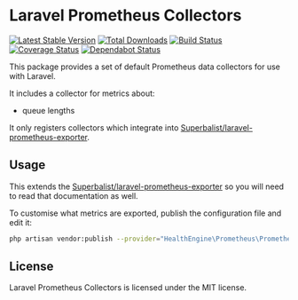 # Laravel Prometheus Collectors

[![Latest Stable Version](https://poser.pugx.org/healthengine/laravel-prometheus-collectors/version)](https://packagist.org/packages/healthengine/laravel-prometheus-collectors)
[![Total Downloads](https://poser.pugx.org/healthengine/laravel-prometheus-collectors/downloads)](https://packagist.org/packages/healthengine/laravel-prometheus-collectors)
[![Build Status](https://travis-ci.com/HealthEngineAU/laravel-prometheus-collectors.svg?branch=master)](https://travis-ci.com/HealthEngineAU/laravel-prometheus-collectors)
[![Coverage Status](https://coveralls.io/repos/github/HealthEngineAU/laravel-prometheus-collectors/badge.svg?branch=master)](https://coveralls.io/github/HealthEngineAU/laravel-prometheus-collectors?branch=master)
[![Dependabot Status](https://api.dependabot.com/badges/status?host=github&repo=HealthEngineAU/laravel-prometheus-collectors)](https://dependabot.com)

This package provides a set of default Prometheus data collectors for use with Laravel.

It includes a collector for metrics about:

- queue lengths

It only registers collectors which integrate into
[Superbalist/laravel-prometheus-exporter](https://github.com/Superbalist/laravel-prometheus-exporter).

## Usage

This extends the [Superbalist/laravel-prometheus-exporter](https://github.com/Superbalist/laravel-prometheus-exporter)
so you will need to read that documentation as well.

To customise what metrics are exported, publish the configuration file and edit it:

```bash
php artisan vendor:publish --provider="HealthEngine\Prometheus\PrometheusServiceProvider"
```

## License

Laravel Prometheus Collectors is licensed under the MIT license.
